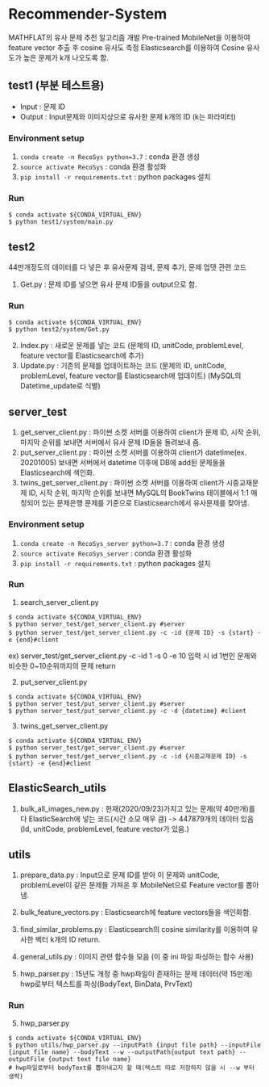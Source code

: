 # Recommender-System

MATHFLAT의 유사 문제 추천 알고리즘 개발
Pre-trained MobileNet을 이용하여 feature vector 추출 후 cosine 유사도 측정
Elasticsearch를 이용하여 Cosine 유사도가 높은 문제가 k개 나오도록 함.




## test1 (부분 테스트용)
  - Input : 문제 ID
  - Output : Input문제와 이미지상으로 유사한 문제 k개의 ID (k는 파라미터)


  ### Environment setup

  1. `conda create -n RecoSys python=3.7` : conda 환경 생성
  2. `source activate RecoSys` : conda 환경 활성화
  3. `pip install -r requirements.txt` : python packages 설치

  ### Run

  ```
  $ conda activate ${CONDA_VIRTUAL_ENV}
  $ python test1/system/main.py
  ```
  
## test2

44만개정도의 데이터를 다 넣은 후 유사문제 검색, 문제 추가, 문제 업뎃 관련 코드

  1. Get.py : 문제 ID를 넣으면 유사 문제 ID들을 output으로 함.
  
 ### Run

  ```
  $ conda activate ${CONDA_VIRTUAL_ENV}
  $ python test2/system/Get.py
  ```
  2. Index.py : 새로운 문제를 넣는 코드 (문제의 ID, unitCode, problemLevel, feature vector를 Elasticsearch에 추가)
  3. Update.py : 기존의 문제를 업데이트하는 코드 (문제의 ID, unitCode, problemLevel, feature vector를 Elasticsearch에 업데이트)
  (MySQL의 Datetime_update로 식별)
  

## server_test

1. get_server_client.py : 파이썬 소켓 서버를 이용하여 client가 문제 ID, 시작 순위, 마지막 순위를 보내면 서버에서 유사 문제 ID들을 돌려보내 줌.
2. put_server_client.py : 파이썬 소켓 서버를 이용하여 client가 datetime(ex. 20201005) 보내면 서버에서 datetime 이후에 DB에 add된 문제들을 Elasticsearch에 색인화.
3. twins_get_server_client.py : 파이썬 소켓 서버를 이용하여 client가 시중교재문제 ID, 시작 순위, 마지막 순위를 보내면 MySQL의 BookTwins 테이블에서 1:1 매칭되어 있는 문제은행 문제를 기준으로 Elasticsearch에서 유사문제를 찾아냄.
### Environment setup

  1. `conda create -n RecoSys_server python=3.7` : conda 환경 생성
  2. `source activate RecoSys_server` : conda 환경 활성화
  3. `pip install -r requirements.txt` : python packages 설치



### Run

  1. search_server_client.py
  ```
  $ conda activate ${CONDA_VIRTUAL_ENV}
  $ python server_test/get_server_client.py #server
  $ python server_test/get_server_client.py -c -id {문제 ID} -s {start} -e {end}#client  
  ```
ex) server_test/get_server_client.py -c -id 1 -s 0 -e 10 입력 시 id 1번인 문제와 비슷한 0~10순위까지의 문제 return  


  2. put_server_client.py

  ```
  $ conda activate ${CONDA_VIRTUAL_ENV}
  $ python server_test/put_server_client.py #server
  $ python server_test/put_server_client.py -c -d {datetime} #client    
  ```
  3. twins_get_server_client.py
  
   ```
  $ conda activate ${CONDA_VIRTUAL_ENV}
  $ python server_test/get_server_client.py #server
  $ python server_test/get_server_client.py -c -id {시중교재문제 ID} -s {start} -e {end}#client  
  ```
  
## ElasticSearch_utils
  
  1. bulk_all_images_new.py : 현재(2020/09/23)가지고 있는 문제(약 40만개)를 다 ElasticSearch에 넣는 코드(시간 소모 매우 큼) -> 447879개의 데이터 있음
  (Id, unitCode, problemLevel, feature vector가 있음.)
  
## utils

  1. prepare_data.py : Input으로 문제 ID를 받아 이 문제와 unitCode, problemLevel이 같은 문제들 가져온 후 MobileNet으로 Feature vector를 뽑아냄. 

  2. bulk_feature_vectors.py : Elasticsearch에 feature vectors들을 색인화함. 

  3. find_similar_problems.py : Elasticsearch의 cosine similarity를 이용하여 유사한 벡터 k개의 ID return.
  
  4. general_utils.py : 이미지 관련 함수들 모음 (이 중 ini 파일 파싱하는 함수 사용)
   
  5. hwp_parser.py : 15년도 개정 중 hwp파일이 존재하는 문제 데이터(약 15만개) hwp로부터 텍스트를 파싱(BodyText, BinData, PrvText)


### Run

  5. hwp_parser.py

  ```
  $ conda activate ${CONDA_VIRTUAL_ENV}
  $ python utils/hwp_parser.py --inputPath {input file path} --inputFile {input file name} --bodyText --w --outputPath{output text path} --outputFile {output text file name}
# hwp파일로부터 bodyText를 뽑아내고자 할 때(텍스트 따로 저장하지 않을 시 --w 부터 생략)
  ```